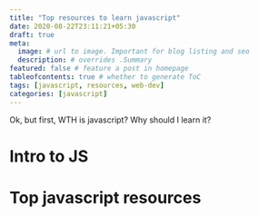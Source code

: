 ```yaml
---
title: "Top resources to learn javascript"
date: 2020-08-22T23:11:21+05:30
draft: true
meta:
  image: # url to image. Important for blog listing and seo
  description: # overrides .Summary
featured: false # feature a post in homepage
tableofcontents: true # whether to generate ToC
tags: [javascript, resources, web-dev]
categories: [javascript]
---
```


<!--  Start Typing... -->

Ok, but first, WTH is javascript? Why should I learn it?

# Intro to JS

# Top javascript resources
